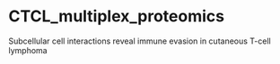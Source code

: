 # CTCL_multiplex_proteomics
Subcellular cell interactions reveal immune evasion in cutaneous T-cell lymphoma
